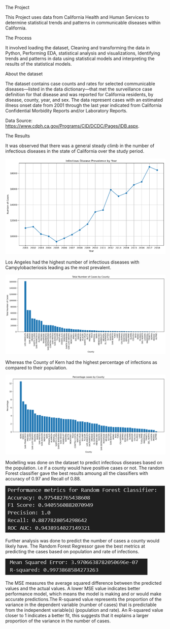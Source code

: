 The Project

This Project uses data from California Health and Human Services to determine statistical trends and patterns in communicable diseases within California.

The Process

It involved loading the dataset, Cleaning and transforming the data in Python, Performing EDA, statistical analysis and visualizations, Identifying trends and patterns in data using statistical models and interpreting the results of the statistical models. 

About the dataset

The dataset contains case counts and rates for selected communicable diseases—listed in the data dictionary—that met the surveillance case definition for that disease and was reported for California residents, by disease, county, year, and sex. The data represent cases with an estimated illness onset date from 2001 through the last year indicated from California Confidential Morbidity Reports and/or Laboratory Reports. 

Data Source: https://www.cdph.ca.gov/Programs/CID/DCDC/Pages/IDB.aspx.

The Results

It was observed that there was a general steady climb in the number of infectious diseases in the state of California over the study period.


![Alt text](image.png)


 Los Angeles had the highest number of infectious diseases with Campylobacteriosis leading as the most prevalent. 
 
 
 ![Alt text](image-1.png)


 
 
 
 Whereas the County of Kern had the highest percentage of infections as compared to their population. 

![Alt text](image-2.png)

Modelling was done on the dataset to predict infectious diseases based on the population. i.e if a county would have positive cases or not. The random Forest classifier gave the best results amoung all the classifiers with accuracy of 0.97 and Recall of 0.88.



![Alt text](<california infectious disease.png>)



Further analysis was done to predict the number of cases a county would likely have. The Random Forest Regressor gave the best metrics at predicting the cases based on population and rate of infections.

![Alt text](RFR-1.png)

The MSE measures the average squared difference between the predicted values and the actual values. A lower MSE value indicates better performance model, which means the model is making and or would make accurate predictions.The R-squared value represents the proportion of the variance in the dependent variable (number of cases) that is predictable from the independent variable(s) (population and rate). An R-squared value closer to 1 indicates a better fit, this suggests that it explains a larger proportion of the variance in the number of cases.